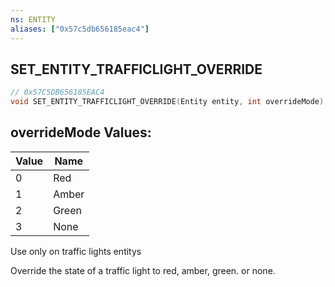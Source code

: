 ```yaml
---
ns: ENTITY
aliases: ["0x57c5db656185eac4"]
---
```

## SET_ENTITY_TRAFFICLIGHT_OVERRIDE

```c
// 0x57C5DB656185EAC4
void SET_ENTITY_TRAFFICLIGHT_OVERRIDE(Entity entity, int overrideMode);
```

## overrideMode Values:
| Value | Name |
| --- | --- |
| 0 | Red |
| 1 | Amber |
| 2 | Green |
| 3 | None |


Use only on traffic lights entitys

Override the state of a traffic light to red, amber, green. or none.

